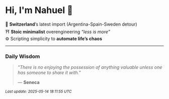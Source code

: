 # Hi, I'm Nahuel :tiger:

📍 **Switzerland**’s latest import (Argentina-Spain-Sweden detour)  
⛩️ **Stoic minimalist** overengineering *“less is more”*  
⚙️ Scripting simplicity to **automate life’s chaos**

---

### Daily Wisdom
> _"There is no enjoying the possession of anything valuable unless one has someone to share it with."_  
>
> — **Seneca**

<sub>*Last update: 2025-05-14 18:11:55 UTC*</sub>

